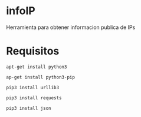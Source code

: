 # infoIP
Herramienta para obtener informacion publica de IPs

# Requisitos

```
apt-get install python3
```
```
ap-get install python3-pip
```
```
pip3 install urllib3
```
```
pip3 install requests
```
```
pip3 install json
```
